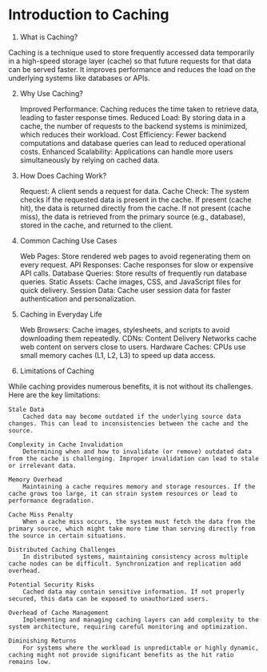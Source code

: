 # Introduction to Caching

1. What is Caching?

Caching is a technique used to store frequently accessed data temporarily in a high-speed storage layer (cache) so that future requests for that data can be served faster. It improves performance and reduces the load on the underlying systems like databases or APIs.

2. Why Use Caching?

    Improved Performance: Caching reduces the time taken to retrieve data, leading to faster response times.
    Reduced Load: By storing data in a cache, the number of requests to the backend systems is minimized, which reduces their workload.
    Cost Efficiency: Fewer backend computations and database queries can lead to reduced operational costs.
    Enhanced Scalability: Applications can handle more users simultaneously by relying on cached data.

3. How Does Caching Work?

    Request: A client sends a request for data.
    Cache Check: The system checks if the requested data is present in the cache.
        If present (cache hit), the data is returned directly from the cache.
        If not present (cache miss), the data is retrieved from the primary source (e.g., database), stored in the cache, and returned to the client.

4. Common Caching Use Cases

    Web Pages: Store rendered web pages to avoid regenerating them on every request.
    API Responses: Cache responses for slow or expensive API calls.
    Database Queries: Store results of frequently run database queries.
    Static Assets: Cache images, CSS, and JavaScript files for quick delivery.
    Session Data: Cache user session data for faster authentication and personalization.

5. Caching in Everyday Life

    Web Browsers: Cache images, stylesheets, and scripts to avoid downloading them repeatedly.
    CDNs: Content Delivery Networks cache web content on servers close to users.
    Hardware Caches: CPUs use small memory caches (L1, L2, L3) to speed up data access.

6. Limitations of Caching

While caching provides numerous benefits, it is not without its challenges. Here are the key limitations:

    Stale Data
        Cached data may become outdated if the underlying source data changes. This can lead to inconsistencies between the cache and the source.

    Complexity in Cache Invalidation
        Determining when and how to invalidate (or remove) outdated data from the cache is challenging. Improper invalidation can lead to stale or irrelevant data.

    Memory Overhead
        Maintaining a cache requires memory and storage resources. If the cache grows too large, it can strain system resources or lead to performance degradation.

    Cache Miss Penalty
        When a cache miss occurs, the system must fetch the data from the primary source, which might take more time than serving directly from the source in certain situations.

    Distributed Caching Challenges
        In distributed systems, maintaining consistency across multiple cache nodes can be difficult. Synchronization and replication add overhead.

    Potential Security Risks
        Cached data may contain sensitive information. If not properly secured, this data can be exposed to unauthorized users.

    Overhead of Cache Management
        Implementing and managing caching layers can add complexity to the system architecture, requiring careful monitoring and optimization.

    Diminishing Returns
        For systems where the workload is unpredictable or highly dynamic, caching might not provide significant benefits as the hit ratio remains low.    